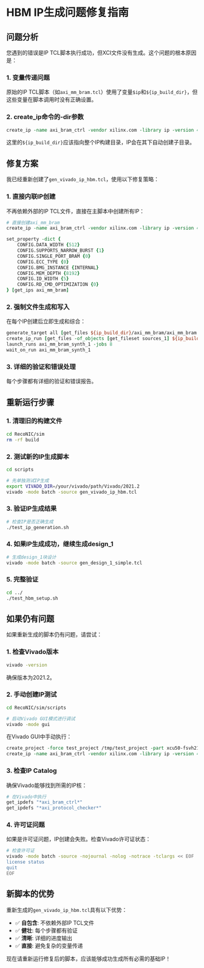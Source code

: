 # HBM IP生成问题修复指南

## 问题分析

您遇到的错误是IP TCL脚本执行成功，但XCI文件没有生成。这个问题的根本原因是：

### 1. **变量传递问题**
原始的IP TCL脚本（如`axi_mm_bram.tcl`）使用了变量`$ip`和`${ip_build_dir}`，但这些变量在脚本调用时没有正确设置。

### 2. **create_ip命令的-dir参数**
```tcl
create_ip -name axi_bram_ctrl -vendor xilinx.com -library ip -version 4.1 -module_name $ip -dir ${ip_build_dir}
```
这里的`${ip_build_dir}`应该指向整个IP构建目录，IP会在其下自动创建子目录。

## 修复方案

我已经重新创建了`gen_vivado_ip_hbm.tcl`，使用以下修复策略：

### 1. **直接内联IP创建**
不再依赖外部的IP TCL文件，直接在主脚本中创建所有IP：

```tcl
# 直接创建axi_mm_bram
create_ip -name axi_bram_ctrl -vendor xilinx.com -library ip -version 4.1 -module_name axi_mm_bram -dir $ip_build_dir

set_property -dict {
    CONFIG.DATA_WIDTH {512}
    CONFIG.SUPPORTS_NARROW_BURST {1}
    CONFIG.SINGLE_PORT_BRAM {0}
    CONFIG.ECC_TYPE {0}
    CONFIG.BMG_INSTANCE {INTERNAL}
    CONFIG.MEM_DEPTH {8192}
    CONFIG.ID_WIDTH {5}
    CONFIG.RD_CMD_OPTIMIZATION {0}
} [get_ips axi_mm_bram]
```

### 2. **强制文件生成和写入**
在每个IP创建后立即生成和综合：

```tcl
generate_target all [get_files ${ip_build_dir}/axi_mm_bram/axi_mm_bram.xci]
create_ip_run [get_files -of_objects [get_fileset sources_1] ${ip_build_dir}/axi_mm_bram/axi_mm_bram.xci]
launch_runs axi_mm_bram_synth_1 -jobs 8
wait_on_run axi_mm_bram_synth_1
```

### 3. **详细的验证和错误处理**
每个步骤都有详细的验证和错误报告。

## 重新运行步骤

### 1. 清理旧的构建文件
```bash
cd RecoNIC/sim
rm -rf build
```

### 2. 测试新的IP生成脚本
```bash
cd scripts

# 先单独测试IP生成
export VIVADO_DIR=/your/vivado/path/Vivado/2021.2
vivado -mode batch -source gen_vivado_ip_hbm.tcl
```

### 3. 验证IP生成结果
```bash
# 检查IP是否正确生成
./test_ip_generation.sh
```

### 4. 如果IP生成成功，继续生成design_1
```bash
# 生成design_1块设计
vivado -mode batch -source gen_design_1_simple.tcl
```

### 5. 完整验证
```bash
cd ../
./test_hbm_setup.sh
```

## 如果仍有问题

如果重新生成的脚本仍有问题，请尝试：

### 1. **检查Vivado版本**
```bash
vivado -version
```
确保版本为2021.2。

### 2. **手动创建IP测试**
```bash
cd RecoNIC/sim/scripts

# 启动Vivado GUI模式进行调试
vivado -mode gui
```

在Vivado GUI中手动执行：
```tcl
create_project -force test_project /tmp/test_project -part xcu50-fsvh2104-2-e
create_ip -name axi_bram_ctrl -vendor xilinx.com -library ip -version 4.1 -module_name axi_mm_bram -dir /tmp/test_ips
```

### 3. **检查IP Catalog**
确保Vivado能够找到所需的IP核：
```tcl
# 在Vivado中执行
get_ipdefs "*axi_bram_ctrl*"
get_ipdefs "*axi_protocol_checker*"
```

### 4. **许可证问题**
如果是许可证问题，IP创建会失败。检查Vivado许可证状态：
```bash
# 检查许可证
vivado -mode batch -source -nojournal -nolog -notrace -tclargs << EOF
license status
quit
EOF
```

## 新脚本的优势

重新生成的`gen_vivado_ip_hbm.tcl`具有以下优势：

- ✅ **自包含**: 不依赖外部IP TCL文件
- ✅ **健壮**: 每个步骤都有验证
- ✅ **清晰**: 详细的进度输出
- ✅ **直接**: 避免复杂的变量传递

现在请重新运行修复后的脚本，应该能够成功生成所有必需的基础IP！